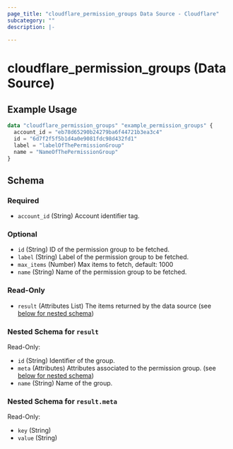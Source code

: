 ```yaml
---
page_title: "cloudflare_permission_groups Data Source - Cloudflare"
subcategory: ""
description: |-
  
---
```


# cloudflare_permission_groups (Data Source)



## Example Usage

```terraform
data "cloudflare_permission_groups" "example_permission_groups" {
  account_id = "eb78d65290b24279ba6f44721b3ea3c4"
  id = "6d7f2f5f5b1d4a0e9081fdc98d432fd1"
  label = "labelOfThePermissionGroup"
  name = "NameOfThePermissionGroup"
}
```

<!-- schema generated by tfplugindocs -->
## Schema

### Required

- `account_id` (String) Account identifier tag.

### Optional

- `id` (String) ID of the permission group to be fetched.
- `label` (String) Label of the permission group to be fetched.
- `max_items` (Number) Max items to fetch, default: 1000
- `name` (String) Name of the permission group to be fetched.

### Read-Only

- `result` (Attributes List) The items returned by the data source (see [below for nested schema](#nestedatt--result))

<a id="nestedatt--result"></a>
### Nested Schema for `result`

Read-Only:

- `id` (String) Identifier of the group.
- `meta` (Attributes) Attributes associated to the permission group. (see [below for nested schema](#nestedatt--result--meta))
- `name` (String) Name of the group.

<a id="nestedatt--result--meta"></a>
### Nested Schema for `result.meta`

Read-Only:

- `key` (String)
- `value` (String)


